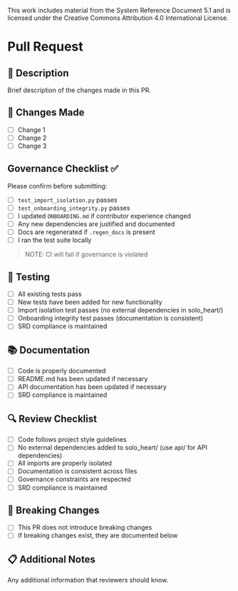 This work includes material from the System Reference Document 5.1 and is licensed under the Creative Commons Attribution 4.0 International License.

# Pull Request

## 📝 Description

Brief description of the changes made in this PR.

## 🔧 Changes Made

- [ ] Change 1
- [ ] Change 2
- [ ] Change 3

## Governance Checklist ✅

Please confirm before submitting:

- [ ] `test_import_isolation.py` passes
- [ ] `test_onboarding_integrity.py` passes
- [ ] I updated `ONBOARDING.md` if contributor experience changed
- [ ] Any new dependencies are justified and documented
- [ ] Docs are regenerated if `.regen_docs` is present
- [ ] I ran the test suite locally

> NOTE: CI will fail if governance is violated

## 🧪 Testing

- [ ] All existing tests pass
- [ ] New tests have been added for new functionality
- [ ] Import isolation test passes (no external dependencies in solo_heart/)
- [ ] Onboarding integrity test passes (documentation is consistent)
- [ ] SRD compliance is maintained

## 📚 Documentation

- [ ] Code is properly documented
- [ ] README.md has been updated if necessary
- [ ] API documentation has been updated if necessary
- [ ] SRD compliance is maintained

## 🔍 Review Checklist

- [ ] Code follows project style guidelines
- [ ] No external dependencies added to solo_heart/ (use api/ for API dependencies)
- [ ] All imports are properly isolated
- [ ] Documentation is consistent across files
- [ ] Governance constraints are respected
- [ ] SRD compliance is maintained

## 🚨 Breaking Changes

- [ ] This PR does not introduce breaking changes
- [ ] If breaking changes exist, they are documented below

## 📋 Additional Notes

Any additional information that reviewers should know. 